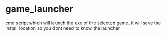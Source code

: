 # game_launcher
cmd script which will launch the exe of the selected game. it will save the install location so you dont need to know the launcher
